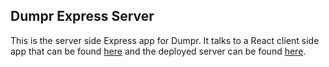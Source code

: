 ## Dumpr Express Server

This is the server side Express app for Dumpr. It talks to a React client side app that can be found [here](https://github.com/Pleeper228/dumpr-client) and the deployed server can be found [here](https://dumpr-server.herokuapp.com).
